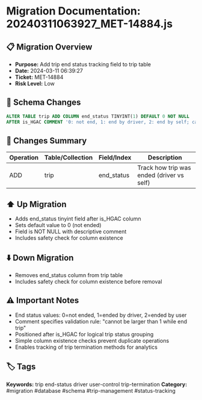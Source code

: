 # Migration Documentation: 20240311063927_MET-14884.js

## 📋 Migration Overview
- **Purpose:** Add trip end status tracking field to trip table
- **Date:** 2024-03-11 06:39:27
- **Ticket:** MET-14884
- **Risk Level:** Low

## 🔧 Schema Changes
```sql
ALTER TABLE trip ADD COLUMN end_status TINYINT(1) DEFAULT 0 NOT NULL 
AFTER is_HGAC COMMENT '0: not end, 1: end by driver, 2: end by self; cannot be larger than 1 while end trip';
```

## 📝 Changes Summary
| Operation | Table/Collection | Field/Index | Description |
|-----------|-----------------|-------------|-------------|
| ADD | trip | end_status | Track how trip was ended (driver vs self) |

## ⬆️ Up Migration
- Adds end_status tinyint field after is_HGAC column
- Sets default value to 0 (not ended)
- Field is NOT NULL with descriptive comment
- Includes safety check for column existence

## ⬇️ Down Migration
- Removes end_status column from trip table
- Includes safety check for column existence before removal

## ⚠️ Important Notes
- End status values: 0=not ended, 1=ended by driver, 2=ended by user
- Comment specifies validation rule: "cannot be larger than 1 while end trip"
- Positioned after is_HGAC for logical trip status grouping
- Simple column existence checks prevent duplicate operations
- Enables tracking of trip termination methods for analytics

## 🏷️ Tags
**Keywords:** trip end-status driver user-control trip-termination
**Category:** #migration #database #schema #trip-management #status-tracking